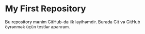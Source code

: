 # My First Repository  
Bu repository mənim GitHub-da ilk layihəmdir. Burada Git və GitHub öyrənmək üçün testlər aparıram.
